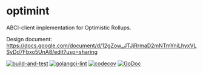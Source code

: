 # optimint
ABCI-client implementation for Optimistic Rollups.

Design document: https://docs.google.com/document/d/12gZow_JTJjRrmaD2mNTmYniLhyxVLSyDd7Fbxo5UnA8/edit?usp=sharing

[![build-and-test](https://github.com/lazyledger/optimint/actions/workflows/test.yml/badge.svg)](https://github.com/lazyledger/optimint/actions/workflows/test.yml)
[![golangci-lint](https://github.com/lazyledger/optimint/actions/workflows/lint.yml/badge.svg)](https://github.com/lazyledger/optimint/actions/workflows/lint.yml)
[![codecov](https://codecov.io/gh/lazyledger/optimint/branch/main/graph/badge.svg?token=CWGA4RLDS9)](https://codecov.io/gh/lazyledger/optimint)
[![GoDoc](https://godoc.org/github.com/lazyledger/optimint?status.svg)](https://godoc.org/github.com/lazyledger/optimint)
